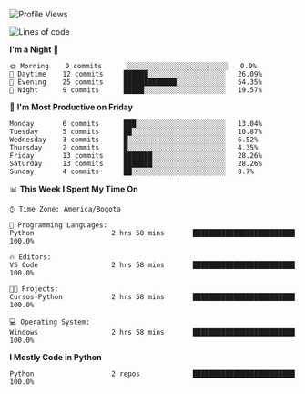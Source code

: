 <!--START_SECTION:waka-->
![Profile Views](http://img.shields.io/badge/Profile%20Views-0-blue)

![Lines of code](https://img.shields.io/badge/From%20Hello%20World%20I%27ve%20Written-3429%20lines%20of%20code-blue)

**I'm a Night 🦉** 

```text
🌞 Morning    0 commits      ░░░░░░░░░░░░░░░░░░░░░░░░░   0.0% 
🌆 Daytime    12 commits     ██████░░░░░░░░░░░░░░░░░░░   26.09% 
🌃 Evening    25 commits     █████████████░░░░░░░░░░░░   54.35% 
🌙 Night      9 commits      █████░░░░░░░░░░░░░░░░░░░░   19.57%

```
📅 **I'm Most Productive on Friday** 

```text
Monday       6 commits      ███░░░░░░░░░░░░░░░░░░░░░░   13.04% 
Tuesday      5 commits      ██░░░░░░░░░░░░░░░░░░░░░░░   10.87% 
Wednesday    3 commits      █░░░░░░░░░░░░░░░░░░░░░░░░   6.52% 
Thursday     2 commits      █░░░░░░░░░░░░░░░░░░░░░░░░   4.35% 
Friday       13 commits     ███████░░░░░░░░░░░░░░░░░░   28.26% 
Saturday     13 commits     ███████░░░░░░░░░░░░░░░░░░   28.26% 
Sunday       4 commits      ██░░░░░░░░░░░░░░░░░░░░░░░   8.7%

```


📊 **This Week I Spent My Time On** 

```text
⌚︎ Time Zone: America/Bogota

💬 Programming Languages: 
Python                   2 hrs 58 mins       █████████████████████████   100.0%

🔥 Editors: 
VS Code                  2 hrs 58 mins       █████████████████████████   100.0%

🐱‍💻 Projects: 
Cursos-Python            2 hrs 58 mins       █████████████████████████   100.0%

💻 Operating System: 
Windows                  2 hrs 58 mins       █████████████████████████   100.0%

```

**I Mostly Code in Python** 

```text
Python                   2 repos             █████████████████████████   100.0%

```



<!--END_SECTION:waka-->
